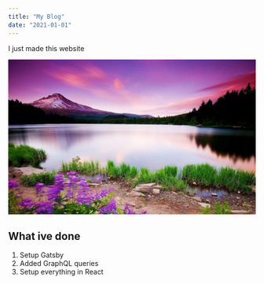 ```yaml
---
title: "My Blog"
date: "2021-01-01"
---
```


I just made this website

![Scenery](./scenery.jpg)

## What ive done

1. Setup Gatsby
2. Added GraphQL queries
3. Setup everything in React
